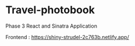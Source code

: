 # Travel-photobook
Phase 3 React and Sinatra Application


Frontend : https://shiny-strudel-2c763b.netlify.app/
